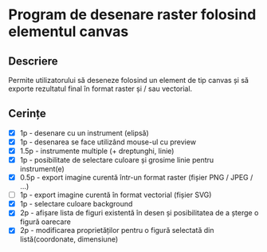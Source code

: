 # Program de desenare raster folosind elementul canvas

## Descriere

Permite utilizatorului să deseneze folosind un element de tip canvas și să exporte rezultatul final în format raster și / sau vectorial.

## Cerințe

- [x] 1p - desenare cu un instrument (elipsă)
- [x] 1p - desenarea se face utilizând mouse-ul cu preview
- [x] 1.5p - instrumente multiple (+ dreptunghi, linie)
- [x] 1p - posibilitate de selectare culoare și grosime linie pentru instrument(e)
- [x] 0.5p - export imagine curentă într-un format raster (fișier PNG / JPEG / …)
- [ ] 1p - export imagine curentă în format vectorial (fișier SVG)
- [x] 1p - selectare culoare background
- [x] 2p - afișare lista de figuri existentă în desen și posibilitatea de a șterge o figură oarecare
- [x] 2p - modificarea proprietăților pentru o figură selectată din listă(coordonate, dimensiune)
